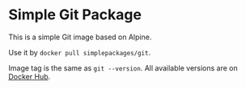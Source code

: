 
# Simple Git Package

This is a simple Git image based on Alpine.

Use it by `docker pull simplepackages/git`.

Image tag is the same as `git --version`. All available versions are on [Docker Hub](https://hub.docker.com/r/simplepackages/git/tags).
